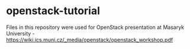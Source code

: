 # openstack-tutorial
Files in this repository were used for OpenStack presentation at Masaryk University - https://wiki.ics.muni.cz/_media/openstack/openstack_workshop.pdf
